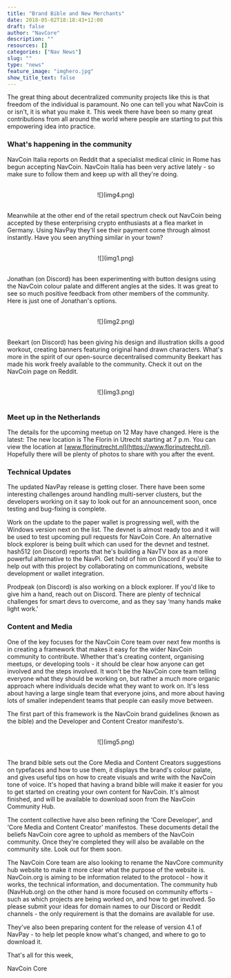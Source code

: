 ```yaml
---
title: "Brand Bible and New Merchants"
date: 2018-05-02T18:18:43+12:00
draft: false
author: "NavCore"
description: ""
resources: []
categories: ["Nav News"]
slug: ""
type: "news"
feature_image: "imghero.jpg"
show_title_text: false
---
```


The great thing about decentralized community projects like this is that freedom of the individual is paramount. No one can tell you what NavCoin is or isn't, it is what you make it. This week there have been so many great contributions from all around the world where people are starting to put this empowering idea into practice.
<!--more-->
### What's happening in the community

NavCoin Italia reports on Reddit that a specialist medical clinic in Rome has begun accepting NavCoin. NavCoin Italia has been very active lately - so make sure to follow them and keep up with all they're doing.

<br />
<section style="text-align: center">
![](img4.png)
<br /><br />
</section>

Meanwhile at the other end of the retail spectrum check out NavCoin being accepted by these enterprising crypto enthusiasts at a flea market in Germany. Using NavPay they'll see their payment come through almost instantly. Have you seen anything similar in your town? 

<br />
<section style="text-align: center">
![](img1.png)
<br /><br />
</section>

Jonathan (on Discord) has been experimenting with button designs using the NavCoin colour palate and different angles at the sides. It was great to see so much positive feedback from other members of the community. Here is just one of Jonathan's options.

<br />
<section style="text-align: center">
![](img2.png)
<br /><br />
</section>

Beekart (on Discord) has been giving his design and illustration skills a good workout, creating banners featuring original hand drawn characters. What's more in the spirit of our open-source decentralised community Beekart has made his work freely available to the community. Check it out on the NavCoin page on Reddit.

<br />
<section style="text-align: center">
![](img3.png)
<br /><br />
</section>

### Meet up in the Netherlands
The details for the upcoming meetup on 12 May have changed. Here is the latest:
The new location is The Florin in Utrecht starting at 7 p.m. You can view the location at [www.florinutrecht.nl](https://www.florinutrecht.nl). Hopefully there will be plenty of photos to share with you after the event.

### Technical Updates
The updated NavPay release is getting closer. There have been some interesting challenges around handling multi-server clusters, but the developers working on it say to look out for an announcement soon, once testing and bug-fixing is complete.

Work on the update to the paper wallet is progressing well, with the Windows version next on the list. The devnet is almost ready too and it will be used to test upcoming pull requests for NavCoin Core. An alternative block explorer is being built which can used for the devnet and testnet.
hash512 (on Discord) reports that he's building a NavTV box as a more powerful alternative to the NavPi. Get hold of him on Discord if you'd like to help out with this project by collaborating on communications, website development or wallet integration.

Prodpeak (on Discord) is also working on a block explorer. If you'd like to give him a hand, reach out on Discord. There are plenty of technical challenges for smart devs to overcome, and as they say ‘many hands make light&nbsp;work.'

### Content and Media
One of the key focuses for the NavCoin Core team over next few months is in creating a framework that makes it easy for the wider NavCoin community to contribute. Whether that's creating content, organising meetups, or developing tools - it should be clear how anyone can get involved and the steps involved. It won't be the NavCoin core team telling everyone what they should be working on, but rather a much more organic approach where individuals decide what they want to work on. It's less about having a large single team that everyone joins, and more about having lots of smaller independent teams that people can easily move between.

The first part of this framework is the NavCoin brand guidelines (known as the bible) and the Developer and Content Creator manifesto's.

<br />
<section style="text-align: center">
![](img5.png)
<br /><br />
</section>

The brand bible sets out the Core Media and Content Creators suggestions on typefaces and how to use them, it displays the brand's colour palate, and gives useful tips on how to create visuals and write with the NavCoin tone of voice. It's hoped that having a brand bible will make it easier for you to get started on creating your own content for NavCoin. It's almost finished, and will be available to download soon from the NavCoin Community&nbsp;Hub.

The content collective have also been refining the ‘Core Developer', and ‘Core Media and Content Creator' manifestos. These documents detail the beliefs NavCoin core agree to uphold as members of the NavCoin community. Once they're completed they will also be available on the community site. Look out for them soon.

The NavCoin Core team are also looking to rename the NavCore community hub website to make it more clear what the purpose of the website is. NavCoin.org is aiming to be information related to the protocol - how it works, the technical information, and documentation. The community hub (NavHub.org) on the other hand is more focused on community efforts - such as which projects are being worked on, and how to get involved. So please submit your ideas for domain names to our Discord or Reddit channels - the only requirement is that the domains are available for use.

They've also been preparing content for the release of version 4.1 of NavPay - to help let people know what's changed, and where to go to download it.

That's all for this week,

NavCoin Core
